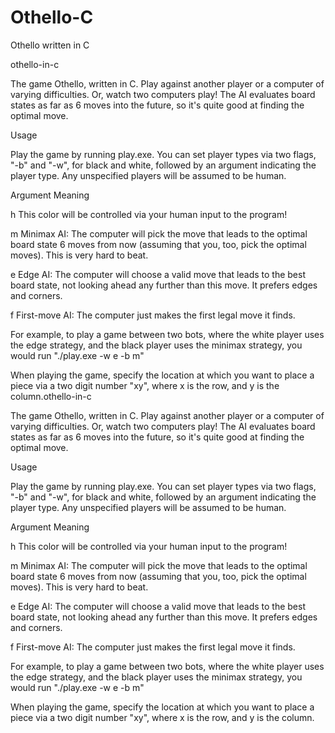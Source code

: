 # Othello-C
Othello written in C

othello-in-c

The game Othello, written in C. Play against another player or a computer of varying difficulties. Or, watch two computers play! The AI evaluates board states as far as 6 moves into the future, so it's quite good at finding the optimal move.

Usage

Play the game by running play.exe. You can set player types via two flags, "-b" and "-w", for black and white, followed by an argument indicating the player type. Any unspecified players will be assumed to be human.

Argument Meaning

h This color will be controlled via your human input to the program!

m Minimax AI: The computer will pick the move that leads to the optimal board state 6 moves from now (assuming that you, too, pick the optimal moves). This is very hard to beat.

e Edge AI: The computer will choose a valid move that leads to the best board state, not looking ahead any further than this move. It prefers edges and corners.

f First-move AI: The computer just makes the first legal move it finds.

For example, to play a game between two bots, where the white player uses the edge strategy, and the black player uses the minimax strategy, you would run "./play.exe -w e -b m"

When playing the game, specify the location at which you want to place a piece via a two digit number "xy", where x is the row, and y is the column.othello-in-c

The game Othello, written in C. Play against another player or a computer of varying difficulties. Or, watch two computers play! The AI evaluates board states as far as 6 moves into the future, so it's quite good at finding the optimal move.

Usage

Play the game by running play.exe. You can set player types via two flags, "-b" and "-w", for black and white, followed by an argument indicating the player type. Any unspecified players will be assumed to be human.

Argument Meaning

h This color will be controlled via your human input to the program!

m Minimax AI: The computer will pick the move that leads to the optimal board state 6 moves from now (assuming that you, too, pick the optimal moves). This is very hard to beat.

e Edge AI: The computer will choose a valid move that leads to the best board state, not looking ahead any further than this move. It prefers edges and corners.

f First-move AI: The computer just makes the first legal move it finds.

For example, to play a game between two bots, where the white player uses the edge strategy, and the black player uses the minimax strategy, you would run "./play.exe -w e -b m"

When playing the game, specify the location at which you want to place a piece via a two digit number "xy", where x is the row, and y is the column.
